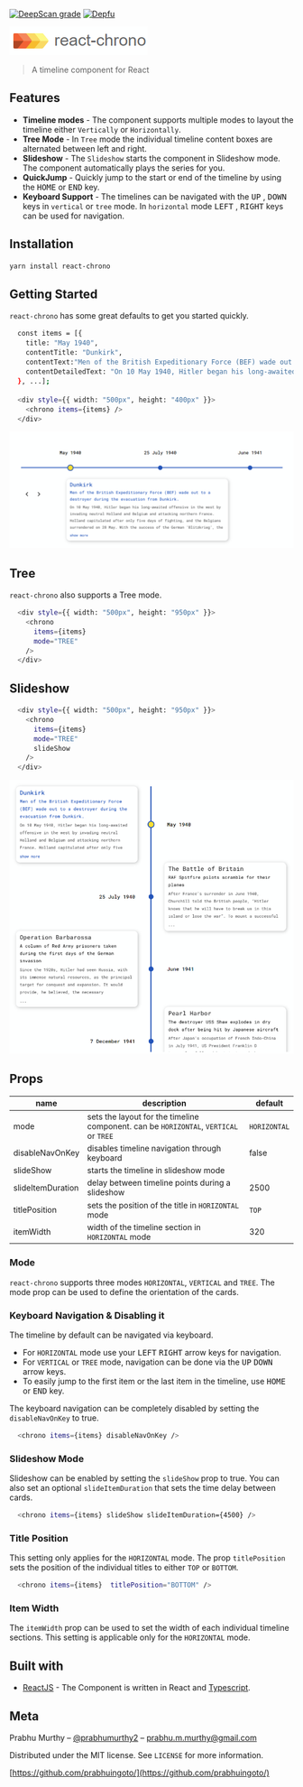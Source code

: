 [![DeepScan grade](https://deepscan.io/api/teams/10074/projects/13508/branches/229834/badge/grade.svg)](https://deepscan.io/dashboard#view=project&tid=10074&pid=13508&bid=229834)
[![Depfu](https://badges.depfu.com/badges/48a23a6a830309649b7e516467cd9a48/overview.svg)](https://depfu.com/github/prabhuignoto/react-chrono?project_id=15325)

![logo](logo.png)

> A timeline component for React

## Features

- **Timeline modes** - The component supports multiple modes to layout the timeline either `Vertically` or `Horizontally`.
- **Tree Mode** - In `Tree` mode the individual timeline content boxes are alternated between left and right.
- **Slideshow** - The `Slideshow` starts the component in Slideshow mode. The component automatically plays the series for you.
- **QuickJump** - Quickly jump to the start or end of the timeline by using the <kbd>HOME</kbd> or <kbd>END</kbd> key.
- **Keyboard Support** - The timelines can be navigated with the <kbd>UP</kbd> , <kbd>DOWN</kbd> keys in `vertical` or `tree` mode. In `horizontal` mode <kbd>LEFT</kbd> , <kbd>RIGHT</kbd> keys can be used for navigation.

## Installation

```sh
yarn install react-chrono
```

## Getting Started

`react-chrono` has some great defaults to get you started quickly.

```sh
  const items = [{
    title: "May 1940",
    contentTitle: "Dunkirk",
    contentText:"Men of the British Expeditionary Force (BEF) wade out to a destroyer during the evacuation from Dunkirk.",
    contentDetailedText: "On 10 May 1940, Hitler began his long-awaited offensive in the west by invading neutral Holland and Belgium and attacking northern France...",
  }, ...];

  <div style={{ width: "500px", height: "400px" }}>
    <chrono items={items} />
  </div>
```

![app-home](app-home.png)

## Tree

`react-chrono` also supports a Tree mode.

```sh
  <div style={{ width: "500px", height: "950px" }}>
    <chrono
      items={items}
      mode="TREE"
    />
  </div>
```

## Slideshow

```sh
  <div style={{ width: "500px", height: "950px" }}>
    <chrono
      items={items}
      mode="TREE"
      slideShow
    />
  </div>
```

![app-tree](app-tree.png)

## Props

| name              | description                                                                           | default      |
| ----------------- | ------------------------------------------------------------------------------------- | ------------ |
| mode              | sets the layout for the timeline component. can be `HORIZONTAL`, `VERTICAL` or `TREE` | `HORIZONTAL` |
| disableNavOnKey   | disables timeline navigation through keyboard                                         | false        |
| slideShow         | starts the timeline in slideshow mode                                                 |              |
| slideItemDuration | delay between timeline points during a slideshow                                      | 2500         |
| titlePosition     | sets the position of the title in `HORIZONTAL` mode                                   | `TOP`        |
| itemWidth         | width of the timeline section in `HORIZONTAL` mode                                    | 320          |

### Mode

`react-chrono` supports three modes `HORIZONTAL`, `VERTICAL` and `TREE`. The mode prop can be used to define the orientation of the cards.

### Keyboard Navigation & Disabling it

The timeline by default can be navigated via keyboard.

- For `HORIZONTAL` mode use your <kbd>LEFT</kbd> <kbd>RIGHT</kbd> arrow keys for navigation.
- For `VERTICAL` or `TREE` mode, navigation can be done via the <kbd>UP</kbd> <kbd>DOWN</kbd> arrow keys.
- To easily jump to the first item or the last item in the timeline, use <kbd>HOME</kbd> or <kbd>END</kbd> key.

The keyboard navigation can be completely disabled by setting the `disableNavOnKey` to true.

```sh
  <chrono items={items} disableNavOnKey />
```

### Slideshow Mode

Slideshow can be enabled by setting the `slideShow` prop to true. You can also set an optional `slideItemDuration` that sets the time delay between cards.

```sh
  <chrono items={items} slideShow slideItemDuration={4500} />
```

### Title Position

This setting only applies for the `HORIZONTAL` mode. The prop `titlePosition` sets the position of the individual titles to either `TOP` or `BOTTOM`.

```sh
  <chrono items={items}  titlePosition="BOTTOM" />
```

### Item Width

The `itemWidth` prop can be used to set the width of each individual timeline sections. This setting is applicable only for the `HORIZONTAL` mode.

## Built with

- [ReactJS](react) - The Component is written in React and [Typescript](typescript).

## Meta

Prabhu Murthy – [@prabhumurthy2](https://twitter.com/prabhumurthy2) – prabhu.m.murthy@gmail.com

Distributed under the MIT license. See `LICENSE` for more information.

[https://github.com/prabhuingoto/](https://github.com/prabhuingoto/)

<!-- Markdown link & img dfn's -->

[react]: https://reactjs.org
[typescript]: https://typescriptlang.org
